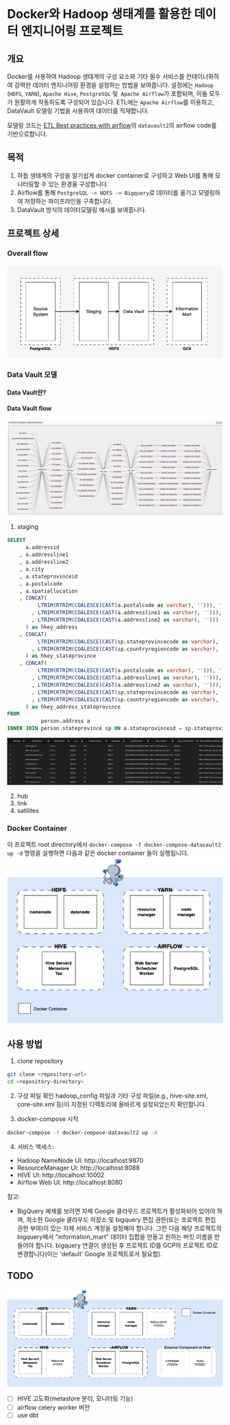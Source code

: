 # Docker와 Hadoop 생태계를 활용한 데이터 엔지니어링 프로젝트

## 개요
Docker를 사용하여 Hadoop 생태계의 구성 요소와 기타 필수 서비스를 컨테이너화하여 강력한 데이터 엔지니어링 환경을 설정하는 방법을 보여줍니다. 설정에는 `Hadoop` (`HDFS`, `YARN`), `Apache Hive`, `PostgreSQL` 및` Apache Airflow`가 포함되며, 이들 모두가 원활하게 작동하도록 구성되어 있습니다. ETL에는 `Apache Airflow`를 이용하고, DataVault 모델링 기법을 사용하여 데이터를 적재합니다.

모델링 코드는 [ETL Best practices with airflow](https://github.com/gtoonstra/etl-with-airflow)의 `datavault2`의 airflow code를 기반으로합니다. 


## 목적
1. 하둡 생태계의 구성을 알기쉽게 docker container로 구성하고 Web UI를 통해 모니터링할 수 있는 환경울 구성합니다.
2. Airflow를 통해 `PostgreSQL -> HDFS -> Bigquery`로 데이터를 옮기고 모델링하여 저장하는 파이프라인을 구축합니다. 
3. DataVault 방식의 데이터모델링 예시를 보여줍니다. 


## 프로젝트 상세

### Overall flow
![etl-datavault](./assets/etl-datavault.png)


### Data Vault 모델

#### Data Vault란?

#### Data Vault flow
![airflow-adventureworks-dag](./assets/airflow-adventureworks-dag.png)

1. staging
```SQL
SELECT
      a.addressid
    , a.addressline1
    , a.addressline2
    , a.city
    , a.stateprovinceid
    , a.postalcode
    , a.spatiallocation
    , CONCAT(
          LTRIM(RTRIM(COALESCE(CAST(a.postalcode as varchar), ''))), ';'
        , LTRIM(RTRIM(COALESCE(CAST(a.addressline1 as varchar), ''))), ';'
        , LTRIM(RTRIM(COALESCE(CAST(a.addressline2 as varchar), '')))
      ) as hkey_address
    , CONCAT(
          LTRIM(RTRIM(COALESCE(CAST(sp.stateprovincecode as varchar), ''))), ';'
        , LTRIM(RTRIM(COALESCE(CAST(sp.countryregioncode as varchar), '')))
      ) as hkey_stateprovince
    , CONCAT(
          LTRIM(RTRIM(COALESCE(CAST(a.postalcode as varchar), ''))), ';'
        , LTRIM(RTRIM(COALESCE(CAST(a.addressline1 as varchar), ''))), ';'
        , LTRIM(RTRIM(COALESCE(CAST(a.addressline2 as varchar), ''))), ';'
        , LTRIM(RTRIM(COALESCE(CAST(sp.stateprovincecode as varchar), ''))), ';'
        , LTRIM(RTRIM(COALESCE(CAST(sp.countryregioncode as varchar), '')))
      ) as hkey_address_stateprovince
FROM
           person.address a
INNER JOIN person.stateprovince sp ON a.stateprovinceid = sp.stateprovinceid
```
![airflow-staging](./assets/airflow-staging.png)

2. hub
3. link
4. satilites


### Docker Container
이 프로젝트 root directory에서 `docker-compose -f docker-compose-datavault2 up -d` 명령을 실행하면 다음과 같은 docker container 들이 실행됩니다. 
![docker-container](./assets/docker-containers.png)


## 사용 방법
1. clone repository
```bash
git clone <repository-url>
cd <repository-directory>
```

2. 구성 파일 확인
hadoop_config 파일과 기타 구성 파일(e.g., hive-site.xml, core-site.xml 등)이 지정된 디렉토리에 올바르게 설정되었는지 확인합니다.

3. docker-compose 시작
```bash
docker-compose -f docker-compose-datavault2 up -d
```

4. 서비스 액세스:
- Hadoop NameNode UI: http://localhost:9870
- ResourceManager UI: http://localhost:8088
- HIVE UI: http://localhost:10002
- Airflow Web UI: http://localhost:8080

참고:
- BigQuery 예제를 보려면 자체 Google 클라우드 프로젝트가 활성화되어 있어야 하며, 최소한 Google 클라우드 저장소 및 bigquery 편집 권한(또는 프로젝트 편집 권한 부여)이 있는 자체 서비스 계정을 설정해야 합니다. 그런 다음 해당 프로젝트의 bigquery에서 "information_mart" 데이터 집합을 만들고 원하는 버킷 이름을 만들어야 합니다. bigquery 연결이 생성된 후 프로젝트 ID를 GCP의 프로젝트 ID로 변경합니다(이는 'default' Google 프로젝트로서 필요함).

## TODO
![docker-container](./assets/docker-containers-todo.png)
- [ ] HIVE 고도화(metastore 분리, 모니터링 기능)
- [ ] airflow celery worker 버전 
- [ ] use dbt